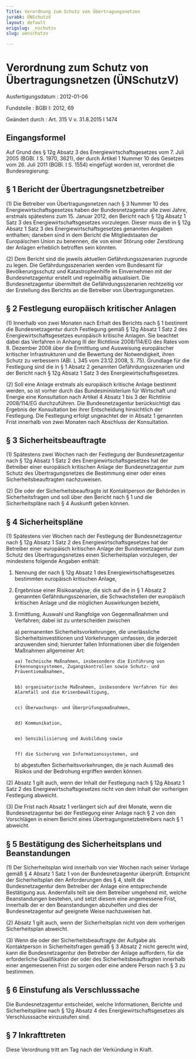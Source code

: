 ```yaml
---
Title: Verordnung zum Schutz von Übertragungsnetzen
jurabk: ÜNSchutzV
layout: default
origslug: _nschutzv
slug: uenschutzv

---
```


# Verordnung zum Schutz von Übertragungsnetzen (ÜNSchutzV)

Ausfertigungsdatum
:   2012-01-06

Fundstelle
:   BGBl I: 2012, 69

Geändert durch
:   Art. 315 V v. 31.8.2015 I 1474

[^F776051_01_BJNR006900012]:     Diese Verordnung dient der Umsetzung der Richtlinie 2008/114/EG des Rates vom 8. Dezember 2008 über die Ermittlung und Ausweisung europäischer kritischer Infrastrukturen und die Bewertung der Notwendigkeit, ihren Schutz zu verbessern (ABl. L 345 vom 23.12.2008, S. 75).


## Eingangsformel

Auf Grund des § 12g Absatz 3 des Energiewirtschaftsgesetzes vom 7. Juli 2005 (BGBl. I S. 1970, 3621), der durch Artikel 1 Nummer 10 des Gesetzes vom 26. Juli 2011 (BGBl. I S. 1554) eingefügt worden ist, verordnet die Bundesregierung:


## § 1 Bericht der Übertragungsnetzbetreiber

(1) Die Betreiber von Übertragungsnetzen nach § 3 Nummer 10 des Energiewirtschaftsgesetzes haben der Bundesnetzagentur alle zwei Jahre, erstmals spätestens zum 15. Januar 2012, den Bericht nach § 12g Absatz 1 Satz 3 des Energiewirtschaftsgesetzes vorzulegen. Dieser muss die in § 12g Absatz 1 Satz 3 des Energiewirtschaftsgesetzes genannten Angaben enthalten; daneben sind in dem Bericht die Mitgliedstaaten der Europäischen Union zu benennen, die von einer Störung oder Zerstörung der Anlagen erheblich betroffen sein könnten.

(2) Dem Bericht sind die jeweils aktuellen Gefährdungsszenarien zugrunde zu legen. Die Gefährdungsszenarien werden vom Bundesamt für Bevölkerungsschutz und Katastrophenhilfe im Einvernehmen mit der Bundesnetzagentur erstellt und regelmäßig aktualisiert. Die Bundesnetzagentur übermittelt die Gefährdungsszenarien rechtzeitig vor der Erstellung des Berichts an die Betreiber von Übertragungsnetzen.


## § 2 Festlegung europäisch kritischer Anlagen

(1) Innerhalb von zwei Monaten nach Erhalt des Berichts nach § 1 bestimmt die Bundesnetzagentur durch Festlegung gemäß § 12g Absatz 1 Satz 2 des Energiewirtschaftsgesetzes europäisch kritische Anlagen. Sie beachtet dabei das Verfahren in Anhang III der Richtlinie 2008/114/EG des Rates vom 8. Dezember 2008 über die Ermittlung und Ausweisung europäischer kritischer Infrastrukturen und die Bewertung der Notwendigkeit, ihren Schutz zu verbessern (ABl. L 345 vom 23.12.2008, S. 75). Grundlage für die Festlegung sind die in § 1 Absatz 2 genannten Gefährdungsszenarien und der Bericht nach § 12g Absatz 1 Satz 3 des Energiewirtschaftsgesetzes.

(2) Soll eine Anlage erstmals als europäisch kritische Anlage bestimmt werden, so ist vorher durch das Bundesministerium für Wirtschaft und Energie eine Konsultation nach Artikel 4 Absatz 1 bis 3 der Richtlinie 2008/114/EG durchzuführen. Die Bundesnetzagentur berücksichtigt das Ergebnis der Konsultation bei ihrer Entscheidung hinsichtlich der Festlegung. Die Festlegung erfolgt ungeachtet der in Absatz 1 genannten Frist innerhalb von zwei Monaten nach Abschluss der Konsultation.


## § 3 Sicherheitsbeauftragte

(1) Spätestens zwei Wochen nach der Festlegung der Bundesnetzagentur nach § 12g Absatz 1 Satz 2 des Energiewirtschaftsgesetzes hat der Betreiber einer europäisch kritischen Anlage der Bundesnetzagentur zum Schutz des Übertragungsnetzes die Bestimmung einer oder eines Sicherheitsbeauftragten nachzuweisen.

(2) Die oder der Sicherheitsbeauftragte ist Kontaktperson der Behörden in Sicherheitsfragen und soll über den Bericht nach § 1 und die Sicherheitspläne nach § 4 Auskunft geben können.


## § 4 Sicherheitspläne

(1) Spätestens vier Wochen nach der Festlegung der Bundesnetzagentur nach § 12g Absatz 1 Satz 2 des Energiewirtschaftsgesetzes hat der Betreiber einer europäisch kritischen Anlage der Bundesnetzagentur zum Schutz des Übertragungsnetzes einen Sicherheitsplan vorzulegen, der mindestens folgende Angaben enthält:

1.  Nennung der nach § 12g Absatz 1 des Energiewirtschaftsgesetzes bestimmten europäisch kritischen Anlage,


2.  Ergebnisse einer Risikoanalyse, die sich auf die in § 1 Absatz 2 genannten Gefährdungsszenarien, die Schwachstellen der europäisch kritischen Anlage und die möglichen Auswirkungen bezieht,


3.  Ermittlung, Auswahl und Rangfolge von Gegenmaßnahmen und Verfahren; dabei ist zu unterscheiden zwischen

    a)  permanenten Sicherheitsvorkehrungen, die unerlässliche Sicherheitsinvestitionen und Vorkehrungen umfassen, die jederzeit anzuwenden sind; hierunter fallen Informationen über die folgenden Maßnahmen allgemeiner Art:

        aa) Technische Maßnahmen, insbesondere die Einführung von Erkennungssystemen, Zugangskontrollen sowie Schutz- und Präventivmaßnahmen,


        bb) organisatorische Maßnahmen, insbesondere Verfahren für den Alarmfall und die Krisenbewältigung,


        cc) Überwachungs- und Überprüfungsmaßnahmen,


        dd) Kommunikation,


        ee) Sensibilisierung und Ausbildung sowie


        ff) die Sicherung von Informationssystemen, und





    b)  abgestuften Sicherheitsvorkehrungen, die je nach Ausmaß des Risikos und der Bedrohung ergriffen werden können.







(2) Absatz 1 gilt auch, wenn der Inhalt der Festlegung nach § 12g Absatz 1 Satz 2 des Energiewirtschaftsgesetzes nicht von dem Inhalt der vorherigen Festlegung abweicht.

(3) Die Frist nach Absatz 1 verlängert sich auf drei Monate, wenn die Bundesnetzagentur bei der Festlegung einer Anlage nach § 2 von den Vorschlägen in einem Bericht eines Übertragungsnetzbetreibers nach § 1 abweicht.


## § 5 Bestätigung des Sicherheitsplans und Beanstandungen

(1) Der Sicherheitsplan wird innerhalb von vier Wochen nach seiner Vorlage gemäß § 4 Absatz 1 Satz 1 von der Bundesnetzagentur überprüft. Entspricht der Sicherheitsplan den Anforderungen des § 4, stellt die Bundesnetzagentur dem Betreiber der Anlage eine entsprechende Bestätigung aus. Andernfalls teilt sie dem Betreiber umgehend mit, welche Beanstandungen bestehen, und setzt diesem eine angemessene Frist, innerhalb der er den Beanstandungen abzuhelfen und dies der Bundesnetzagentur auf geeignete Weise nachzuweisen hat.

(2) Absatz 1 gilt auch, wenn der Sicherheitsplan nicht von dem vorherigen Sicherheitsplan abweicht.

(3) Wenn die oder der Sicherheitsbeauftragte der Aufgabe als Kontaktperson in Sicherheitsfragen gemäß § 3 Absatz 2 nicht gerecht wird, kann die Bundesnetzagentur den Betreiber der Anlage auffordern, für die erforderliche Qualifikation der oder des Sicherheitsbeauftragten innerhalb einer angemessenen Frist zu sorgen oder eine andere Person nach § 3 zu bestimmen.


## § 6 Einstufung als Verschlusssache

Die Bundesnetzagentur entscheidet, welche Informationen, Berichte und Sicherheitspläne nach § 12g Absatz 4 des Energiewirtschaftsgesetzes als Verschlusssache einzustufen sind.


## § 7 Inkrafttreten

Diese Verordnung tritt am Tag nach der Verkündung in Kraft.

